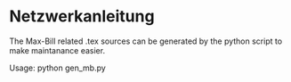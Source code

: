 # Netzwerkanleitung
The Max-Bill related .tex sources can be generated by the python script to make maintanance easier.

Usage: python gen_mb.py